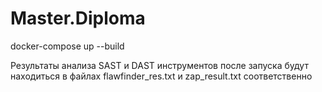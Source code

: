 # Master.Diploma

docker-compose up --build

Результаты анализа SAST и DAST инструментов после запуска будут находиться в
файлах flawfinder_res.txt и zap_result.txt соответственно

